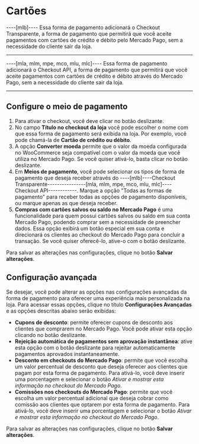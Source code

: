 # Cartões

----[mlb]----
Essa forma de pagamento adicionará o Checkout Transparente, a forma de pagamento que permitirá que você aceite pagamentos com cartões de crédito e débito pelo Mercado Pago, sem a necessidade do cliente sair da loja.

------------

----[mla, mlm, mpe, mco, mlu, mlc]----
Essa forma de pagamento adicionará o Checkout API, a forma de pagamento que permitirá que você aceite pagamentos com cartões de crédito e débito através do Mercado Pago, sem a necessidade do cliente sair da loja.

------------

## Configure o meio de pagamento

1. Para ativar o checkout, você deve clicar no botão deslizante.
2. No campo **Título no checkout da loja** você pode escolher o nome com que essa forma de pagamento será exibida na loja. Por exemplo, você pode chamá-la de **Cartão de crédito ou débito**.
3. A opção **Converter moeda** permite que o valor da moeda configurada no WooCommerce seja compatível com o valor da moeda que você utiliza no Mercado Pago. Se você quiser ativá-lo, basta clicar no botão deslizante.
4. Em **Meios de pagamento**, você pode selecionar os tipos de forma de pagamento que deseja receber através do ----[mlb]----Checkout Transparente----------------[mla, mlm, mpe, mco, mlu, mlc]----Checkout API------------. Marque a opção "Todas as formas de pagamento" para receber todas as opções de pagamento disponíveis, ou marque apenas as que deseja receber.
5. **Compras com cartões salvos ou saldo no Mercado Pago** é uma funcionalidade para quem possui cartões salvos ou saldo em sua conta Mercado Pago, podendo comprar sem a necessidade de preencher dados. Essa opção exibirá um botão especial em sua conta e direcionará os clientes ao checkout do Mercado Pago para concluir a transação. Se você quiser oferecê-lo, ative-o com o botão deslizante.

Para salvar as alterações nas configurações, clique no botão **Salvar alterações**.

## Configuração avançada

Se desejar, você pode alterar as opções nas configurações avançadas da forma de pagamento para oferecer uma experiência mais personalizada na loja. Para acessar essas opções, clique no título **Configurações Avançadas** e as opções descritas abaixo serão exibidas:

- **Cupons de desconto**: permite oferecer cupons de desconto aos clientes que comprarem no Mercado Pago. Você pode ativar esta opção clicando no botão deslizante.
- **Rejeição automática de pagamentos sem aprovação instantânea**: ative esta opção com o botão deslizante para rejeitar automaticamente pagamentos aprovados instantaneamente.
- **Desconto em checkouts do Mercado Pago**: permite que você escolha um valor percentual de desconto que deseja oferecer aos clientes que pagam por esta forma de pagamento. Para ativá-lo, você deve inserir uma porcentagem e selecionar o botão _Ativar e mostrar esta informação no checkout do Mercado Pago_.
- **Comissões nos checkouts do Mercado Pago**: permite que você escolha um valor percentual adicional que deseja cobrar como comissão aos clientes que optarem por esta forma de pagamento. Para ativá-lo, você deve inserir uma porcentagem e selecionar o botão _Ativar e mostrar esta informação no checkout do Mercado Pago_.

Para salvar as alterações nas configurações, clique no botão **Salvar alterações**.